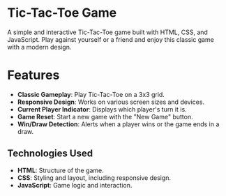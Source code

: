 # Tic-Tac-Toe Game
A simple and interactive Tic-Tac-Toe game built with HTML, CSS, and JavaScript. Play against yourself or a friend and enjoy this classic game with a modern design.
# Features
- **Classic Gameplay**: Play Tic-Tac-Toe on a 3x3 grid.
- **Responsive Design**: Works on various screen sizes and devices.
- **Current Player Indicator**: Displays which player's turn it is.
- **Game Reset**: Start a new game with the "New Game" button.
- **Win/Draw Detection**: Alerts when a player wins or the game ends in a draw.
## Technologies Used
- **HTML**: Structure of the game.
- **CSS**: Styling and layout, including responsive design.
- **JavaScript**: Game logic and interaction.
